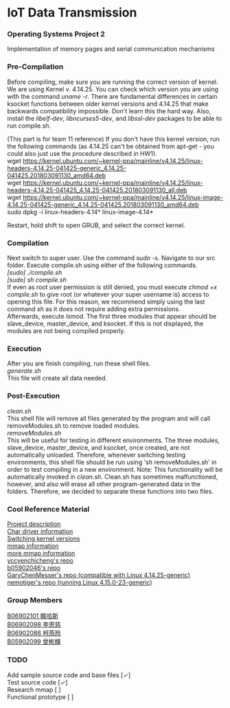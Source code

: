 # IoT Data Transmission
### Operating Systems Project 2
Implementation of memory pages and serial communication mechanisms

### Pre-Compilation
Before compiling, make sure you are running the correct version of kernel. We are using Kernel v. 4.14.25. You can check which version you are using with the command <em>uname -r</em>. There are fundamental differences in certain ksocket functions between older kernel versions and 4.14.25 that make backwards compatibility impossible. Don't learn this the hard way. Also, install the *libelf-dev*, *libncurses5-dev*, and *libssl-dev* packages to be able to run compile.sh.

(This part is for team 11 reference)
If you don't have this kernel version, run the following commands (as 4.14.25 can't be obtained from apt-get - you could also just use the procedure described in HW1).<br>
wget https://kernel.ubuntu.com/~kernel-ppa/mainline/v4.14.25/linux-headers-4.14.25-041425-generic_4.14.25-041425.201803091130_amd64.deb<br>
wget https://kernel.ubuntu.com/~kernel-ppa/mainline/v4.14.25/linux-headers-4.14.25-041425_4.14.25-041425.201803091130_all.deb<br>
wget https://kernel.ubuntu.com/~kernel-ppa/mainline/v4.14.25/linux-image-4.14.25-041425-generic_4.14.25-041425.201803091130_amd64.deb<br>
sudo dpkg -i linux-headers-4.14* linux-image-4.14* <br>

Restart, hold shift to open GRUB, and select the correct kernel.<br>

### Compilation
Next switch to super user. Use the command <em>sudo -s</em>.
Navigate to our src folder. Execute compile.sh using either of the following commands.<br>
<em>[sudo] ./compile.sh<br>
[sudo] sh compile.sh</em><br>
If even as root user permission is still denied, you must execute <em>chmod +x compile.sh</em> to give root (or whatever your super username is) access to opening this file. For this reason, we recommend simply using the last command <em>sh</em> as it does not require adding extra permissions.<br>
Afterwards, execute <em>lsmod</em>. The first three modules that appear should be slave_device, master_device, and ksocket. If this is not displayed, the modules are not being compiled properly.<br>

### Execution
After you are finish compiling, run these shell files.<br>
<em>generate.sh</em><br>
This file will create all data needed.

### Post-Execution
<em>clean.sh</em><br>
This shell file will remove all files generated by the program and will call <en>removeModules.sh</en> to remove loaded modules.<br>
<em>removeModules.sh</em><br>
This will be useful for testing in different environments. The three modules, slave_device, master_device, and ksocket, once created, are not automatically unloaded. Therefore, whenever switching testing environments, this shell file should be run using 'sh removeModules.sh' in order to test compiling in a new environment. Note: This functionality will be automatically invoked in <em>clean.sh</em>. Clean.sh has sometimes malfunctioned, however, and also will erase all other program-generated data in the folders. Therefore, we decided to separate these functions into two files.<br>

### Cool Reference Material
[Project description](http://rswiki.csie.org/dokuwiki/courses:107_2:project_2)<br>
[Char driver information](https://static.lwn.net/images/pdf/LDD3/ch03.pdf)<br>
[Switching kernel versions](https://askubuntu.com/questions/700214/how-do-i-install-an-old-kernel)<br>
[mmap information](http://man7.org/linux/man-pages/man2/mmap.2.html)<br>
[more mmap information](https://www.poftut.com/mmap-tutorial-with-examples-in-c-and-cpp-programming-languages/)<br>
[yccyenchicheng's repo](https://github.com/yccyenchicheng/os_project2_sp18)<br>
[b05902046's repo](https://github.com/b05902046/OS-Project-2)<br>
[GaryChenMesser's repo (compatible with Linux 4.14.25-generic)](https://github.com/GaryChenMesser/os_project2_2018)<br>
[nemotiger's repo (running Linux 4.15.0-23-generic)](https://github.com/nemotiger/OS-Project2)

### Group Members
[B06902101 韓哈斯](https://github.com/Gearlad) <br>
[B06902098 李恩慈](https://github.com/B06902098) <br>
[B06902086 柯燕玲](https://github.com/swallow26) <br>
[B05902099 曾彬輝](https://github.com/navenoc13)

### TODO
<p>
  Add sample source code and base files [✓]<br>
  Test source code [✓]<br>
  Research mmap [ ]<br>
  Functional prototype [ ]<br>
</p>
